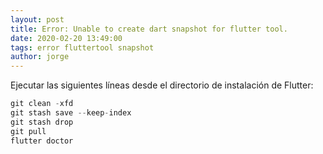 ```yaml
---
layout: post
title: Error: Unable to create dart snapshot for flutter tool.
date: 2020-02-20 13:49:00
tags: error fluttertool snapshot
author: jorge
---
```

Ejecutar las siguientes líneas desde el directorio de instalación de Flutter:

```java
git clean -xfd
git stash save --keep-index
git stash drop
git pull
flutter doctor
```
